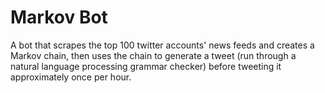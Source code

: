 # Markov Bot

A bot that scrapes the top 100 twitter accounts' news feeds and creates a Markov chain, then uses the chain to generate a tweet (run through a natural language processing grammar checker) before tweeting it approximately once per hour.
